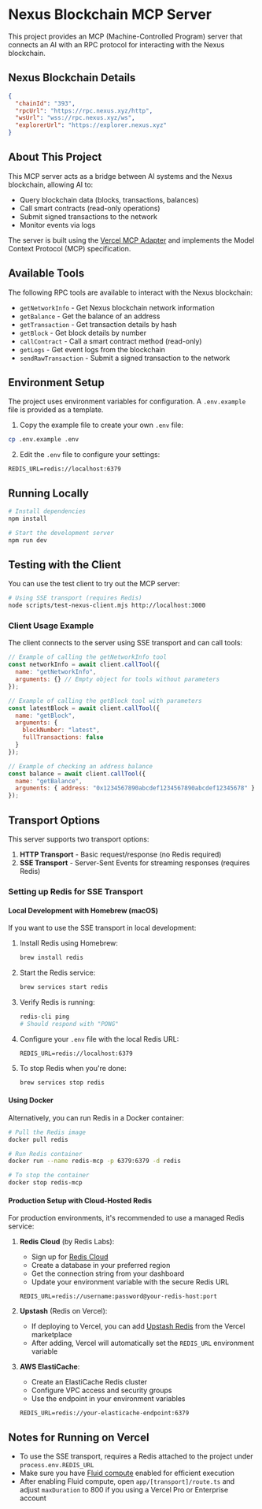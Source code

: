 # Nexus Blockchain MCP Server

This project provides an MCP (Machine-Controlled Program) server that connects an AI with an RPC protocol for interacting with the Nexus blockchain.

## Nexus Blockchain Details

```json
{
  "chainId": "393",
  "rpcUrl": "https://rpc.nexus.xyz/http",
  "wsUrl": "wss://rpc.nexus.xyz/ws",
  "explorerUrl": "https://explorer.nexus.xyz"
}
```

## About This Project

This MCP server acts as a bridge between AI systems and the Nexus blockchain, allowing AI to:

- Query blockchain data (blocks, transactions, balances)
- Call smart contracts (read-only operations)
- Submit signed transactions to the network
- Monitor events via logs

The server is built using the [Vercel MCP Adapter](https://www.npmjs.com/package/@vercel/mcp-adapter) and implements the Model Context Protocol (MCP) specification.

## Available Tools

The following RPC tools are available to interact with the Nexus blockchain:

- `getNetworkInfo` - Get Nexus blockchain network information
- `getBalance` - Get the balance of an address
- `getTransaction` - Get transaction details by hash
- `getBlock` - Get block details by number
- `callContract` - Call a smart contract method (read-only)
- `getLogs` - Get event logs from the blockchain
- `sendRawTransaction` - Submit a signed transaction to the network

## Environment Setup

The project uses environment variables for configuration. A `.env.example` file is provided as a template.

1. Copy the example file to create your own `.env` file:

```sh
cp .env.example .env
```

2. Edit the `.env` file to configure your settings:

```
REDIS_URL=redis://localhost:6379
```

## Running Locally

```sh
# Install dependencies
npm install

# Start the development server
npm run dev
```

## Testing with the Client

You can use the test client to try out the MCP server:

```sh
# Using SSE transport (requires Redis)
node scripts/test-nexus-client.mjs http://localhost:3000
```

### Client Usage Example

The client connects to the server using SSE transport and can call tools:

```javascript
// Example of calling the getNetworkInfo tool
const networkInfo = await client.callTool({
  name: "getNetworkInfo",
  arguments: {} // Empty object for tools without parameters
});

// Example of calling the getBlock tool with parameters
const latestBlock = await client.callTool({
  name: "getBlock", 
  arguments: {
    blockNumber: "latest",
    fullTransactions: false
  }
});

// Example of checking an address balance
const balance = await client.callTool({
  name: "getBalance",
  arguments: { address: "0x1234567890abcdef1234567890abcdef12345678" }
});
```

## Transport Options

This server supports two transport options:

1. **HTTP Transport** - Basic request/response (no Redis required)
2. **SSE Transport** - Server-Sent Events for streaming responses (requires Redis)

### Setting up Redis for SSE Transport

#### Local Development with Homebrew (macOS)

If you want to use the SSE transport in local development:

1. Install Redis using Homebrew:
   ```sh
   brew install redis
   ```

2. Start the Redis service:
   ```sh
   brew services start redis
   ```

3. Verify Redis is running:
   ```sh
   redis-cli ping
   # Should respond with "PONG"
   ```

4. Configure your `.env` file with the local Redis URL:
   ```
   REDIS_URL=redis://localhost:6379
   ```

5. To stop Redis when you're done:
   ```sh
   brew services stop redis
   ```

#### Using Docker

Alternatively, you can run Redis in a Docker container:

```sh
# Pull the Redis image
docker pull redis

# Run Redis container
docker run --name redis-mcp -p 6379:6379 -d redis

# To stop the container
docker stop redis-mcp
```

#### Production Setup with Cloud-Hosted Redis

For production environments, it's recommended to use a managed Redis service:

1. **Redis Cloud** (by Redis Labs):
   - Sign up for [Redis Cloud](https://redis.com/try-free/)
   - Create a database in your preferred region
   - Get the connection string from your dashboard
   - Update your environment variable with the secure Redis URL
   ```
   REDIS_URL=redis://username:password@your-redis-host:port
   ```

2. **Upstash** (Redis on Vercel):
   - If deploying to Vercel, you can add [Upstash Redis](https://vercel.com/integrations/upstash) from the Vercel marketplace
   - After adding, Vercel will automatically set the `REDIS_URL` environment variable

3. **AWS ElastiCache**:
   - Create an ElastiCache Redis cluster
   - Configure VPC access and security groups
   - Use the endpoint in your environment variables
   ```
   REDIS_URL=redis://your-elasticache-endpoint:6379
   ```

## Notes for Running on Vercel

- To use the SSE transport, requires a Redis attached to the project under `process.env.REDIS_URL`
- Make sure you have [Fluid compute](https://vercel.com/docs/functions/fluid-compute) enabled for efficient execution
- After enabling Fluid compute, open `app/[transport]/route.ts` and adjust `maxDuration` to 800 if you using a Vercel Pro or Enterprise account
